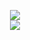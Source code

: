 <p align="center">
<img src="https://github-readme-stats.vercel.app/api?username=BillyGalbreath&count_private=true&show_icons=true&theme=dark" align="center"><br>
<img src="https://github-readme-stats.vercel.app/api/wakatime?username=BillyGalbreath&layout=compact&theme=dark">
</p>
